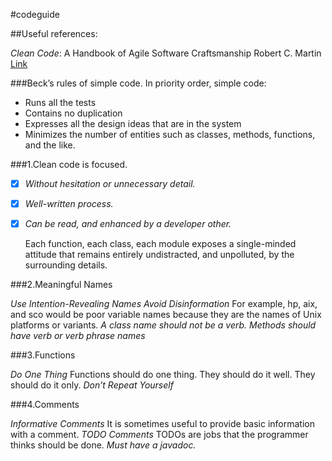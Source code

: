 #codeguide

##Useful references:

*Clean Code*: A Handbook of Agile Software Craftsmanship Robert C. Martin
[Link](http://ricardogeek.com/docs/clean_code.pdf)

###Beck’s rules of simple code. In priority order, simple code: 
- Runs all the tests 
- Contains no duplication 
- Expresses all the design ideas that are in the system 
- Minimizes the number of entities such as classes, methods, functions, and the like.

###1.Clean code is focused.

- [x] *Without hesitation or unnecessary detail.* 
- [x] *Well-written process.*
- [x] *Can be read, and enhanced by a developer other.*
  
	Each function, each class, each module exposes a single-minded attitude that remains entirely undistracted, and unpolluted, by the surrounding details.

###2.Meaningful Names

*Use Intention-Revealing Names*
*Avoid Disinformation* For example, hp, aix, and sco would be poor variable names because they are the names of Unix platforms or variants. 
*A class name should not be a verb.*
*Methods should have verb or verb phrase names*


###3.Functions

*Do One Thing*  Functions should do one thing. They should do it well. They should do it only.
*Don’t Repeat Yourself*

###4.Comments

*Informative Comments* It is sometimes useful to provide basic information with a comment. 
*TODO Comments* TODOs are jobs that the programmer thinks should be done.
*Must have a javadoc.*
